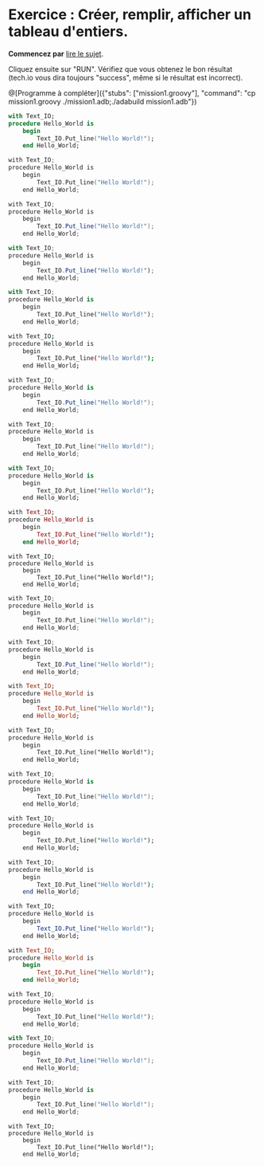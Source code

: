 # Exercice : Créer, remplir, afficher un tableau d'entiers.

**Commencez par** [lire le sujet](http://wwwperso.insa-toulouse.fr/~lebotlan/Y/Ada-S2/exo-base-tab.html).

Cliquez ensuite sur "RUN".
Vérifiez que vous obtenez le bon résultat (tech.io vous dira toujours "success", même si le résultat est incorrect).

@[Programme à compléter]({"stubs": ["mission1.groovy"], "command": "cp mission1.groovy ./mission1.adb;./adabuild mission1.adb"})


```ada
with Text_IO;
procedure Hello_World is
    begin
        Text_IO.Put_line("Hello World!");
    end Hello_World;


```
```C runnable
with Text_IO;
procedure Hello_World is
    begin
        Text_IO.Put_line("Hello World!");
    end Hello_World;

```
```java runnable
with Text_IO;
procedure Hello_World is
    begin
        Text_IO.Put_line("Hello World!");
    end Hello_World;

```
```javascript runnable
with Text_IO;
procedure Hello_World is
    begin
        Text_IO.Put_line("Hello World!");
    end Hello_World;

```
```python runnable
with Text_IO;
procedure Hello_World is
    begin
        Text_IO.Put_line("Hello World!");
    end Hello_World;

```
```bash runnable
with Text_IO;
procedure Hello_World is
    begin
        Text_IO.Put_line("Hello World!");
    end Hello_World;

```
```C# runnable
with Text_IO;
procedure Hello_World is
    begin
        Text_IO.Put_line("Hello World!");
    end Hello_World;

```
```C++ runnable
with Text_IO;
procedure Hello_World is
    begin
        Text_IO.Put_line("Hello World!");
    end Hello_World;

```
```dart runnable
with Text_IO;
procedure Hello_World is
    begin
        Text_IO.Put_line("Hello World!");
    end Hello_World;

```
```elixir runnable
with Text_IO;
procedure Hello_World is
    begin
        Text_IO.Put_line("Hello World!");
    end Hello_World;

```
```F# runnable
with Text_IO;
procedure Hello_World is
    begin
        Text_IO.Put_line("Hello World!");
    end Hello_World;

```
```go runnable
with Text_IO;
procedure Hello_World is
    begin
        Text_IO.Put_line("Hello World!");
    end Hello_World;

```
```groovy runnable
with Text_IO;
procedure Hello_World is
    begin
        Text_IO.Put_line("Hello World!");
    end Hello_World;

```
```haskell runnable
with Text_IO;
procedure Hello_World is
    begin
        Text_IO.Put_line("Hello World!");
    end Hello_World;

```
```html runnable
with Text_IO;
procedure Hello_World is
    begin
        Text_IO.Put_line("Hello World!");
    end Hello_World;

```
```kotlin runnable
with Text_IO;
procedure Hello_World is
    begin
        Text_IO.Put_line("Hello World!");
    end Hello_World;

```
```perl runnable
with Text_IO;
procedure Hello_World is
    begin
        Text_IO.Put_line("Hello World!");
    end Hello_World;

```
```php runnable
with Text_IO;
procedure Hello_World is
    begin
        Text_IO.Put_line("Hello World!");
    end Hello_World;

```
```R runnable
with Text_IO;
procedure Hello_World is
    begin
        Text_IO.Put_line("Hello World!");
    end Hello_World;

```
```ruby runnable
with Text_IO;
procedure Hello_World is
    begin
        Text_IO.Put_line("Hello World!");
    end Hello_World;

```
```rust runnable
with Text_IO;
procedure Hello_World is
    begin
        Text_IO.Put_line("Hello World!");
    end Hello_World;

```
```scala runnable
with Text_IO;
procedure Hello_World is
    begin
        Text_IO.Put_line("Hello World!");
    end Hello_World;

```
```swift runnable
with Text_IO;
procedure Hello_World is
    begin
        Text_IO.Put_line("Hello World!");
    end Hello_World;

```
```vb.net runnable
with Text_IO;
procedure Hello_World is
    begin
        Text_IO.Put_line("Hello World!");
    end Hello_World;

```